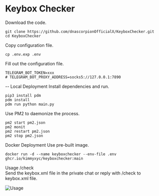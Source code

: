 # Keybox Checker


Download the code.
```shell
git clone https://github.com/dnascorpionOfficialX/KeyboxChecker.git
cd KeyboxChecker
```

Copy configuration file.
```shell
cp .env.exp .env
```

Fill out the configuration file.
```
TELEGRAM_BOT_TOKEN=xxx
# TELEGRAM_BOT_PROXY_ADDRESS=socks5://127.0.0.1:7890
```

-- Local Deployment
Install dependencies and run.
```shell
pip3 install pdm
pdm install
pdm run python main.py
```
Use PM2 to daemonize the process.
```shell
pm2 start pm2.json
pm2 monit
pm2 restart pm2.json
pm2 stop pm2.json
```

Docker Deployment
Use pre-built image.
```shell
docker run -d --name keyboxchecker --env-file .env ghcr.io/kimmyxyc/keyboxchecker:main
```

Usage
/check  
Send the keybox.xml file in the private chat or reply with /check to keybox.xml file.

![Usage](./screenshot.png)
